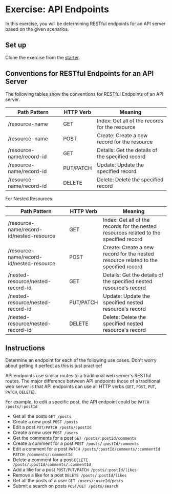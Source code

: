 # Exercise: API Endpoints

In this exercise, you will be determining RESTful endpoints for an API server
based on the given scenarios.

## Set up

Clone the exercise from the [starter].

## Conventions for RESTful Endpoints for an API Server

The following tables show the conventions for RESTful Endpoints of an API
server.

| Path Pattern             | HTTP Verb | Meaning                                          |
| ------------------------ | --------- | ------------------------------------------------ |
| /resource-name           | GET       | Index: Get all of the records for the resource   |
| /resource-name           | POST      | Create: Create a new record for the resource     |
| /resource-name/record-id | GET       | Details: Get the details of the specified record |
| /resource-name/record-id | PUT/PATCH | Update: Update the specified record              |
| /resource-name/record-id | DELETE    | Delete: Delete the specified record              |

For Nested Resources:

| Path Pattern                             | HTTP Verb | Meaning                                                                                |
| ---------------------------------------- | --------- | -------------------------------------------------------------------------------------- |
| /resource-name/record-id/nested-resource | GET       | Index: Get all of the records for the nested resources related to the specified record |
| /resource-name/record-id/nested-resource | POST      | Create: Create a new record for the nested resource related to the specified record    |
| /nested-resource/nested-record-id        | GET       | Details: Get the details of the specified nested resource's record                     |
| /nested-resource/nested-record-id        | PUT/PATCH | Update: Update the specified nested resource's record                                  |
| /nested-resource/nested-record-id        | DELETE    | Delete: Delete the specified nested resource's record                                  |

## Instructions

Determine an endpoint for each of the following use cases. Don't worry about
getting it perfect as this is just practice!

API endpoints use similar routes to a traditional web server's RESTful routes.
The major difference between API endpoints those of a traditional web server is
that API endpoints can use all HTTP verbs (`GET`, `POST`, `PUT`, `PATCH`,
`DELETE`).

For example, to edit a specific post, the API endpoint could be
`PATCH /posts/:postId`

- Get all the posts
`GET /posts`
- Create a new post
`POST /posts`
- Edit a post
`PUT/PATCH /posts/:postId`
- Create a new user
`POST /users`
- Get the comments for a post
`GET /posts/:postId/comments`
- Create a comment for a post
`POST /posts/:postId/comments`
- Edit a comment for a post
`PATCH /posts/:postId/comments/:commentId`
`PATCH /comments/:commentId`
- Delete a comment for a post
`DELETE /posts/:postId/comments/:commentId`
- Add a like for a post
`POST/PUT/PATCH /posts/:postId/likes`
- Remove a like for a post
`DELETE /posts/:postId/likes`
- Get all the posts of a user
`GET /users/:userId/posts`
- Submit a search on posts
`POST/GET /posts/search`

[starter]: https://github.com/appacademy/practice-for-week-08-creating-api-docs
